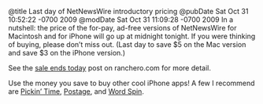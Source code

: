 @title Last day of NetNewsWire introductory pricing
@pubDate Sat Oct 31 10:52:22 -0700 2009
@modDate Sat Oct 31 11:09:28 -0700 2009
In a nutshell: the price of the for-pay, ad-free versions of NetNewsWire for Macintosh and for iPhone will go up at midnight tonight. If you were thinking of buying, please don’t miss out. (Last day to save $5 on the Mac version and save $3 on the iPhone version.)

See the <a href="http://ranchero.com/2009/10/31/sale_ends_today_for_netnewswire_for_mac_">sale ends today</a> post on ranchero.com for more detail.

Use the money you save to buy other cool iPhone apps! A few I recommend are <a href="http://pickintimeapp.com/">Pickin’ Time</a>, <a href="http://postage.roguesheep.com/">Postage</a>, and <a href="http://wordspin.roguesheep.com/">Word Spin</a>.

